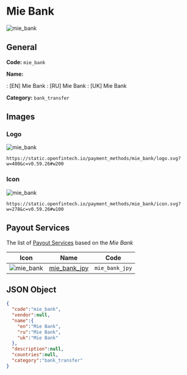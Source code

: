 
# Mie Bank 
![mie_bank](https://static.openfintech.io/payment_methods/mie_bank/logo.svg?w=400&c=v0.59.26#w200)  

## General 
**Code:** `mie_bank` 
 
**Name:** 
 
:	[EN] Mie Bank 
:	[RU] Mie Bank 
:	[UK] Mie Bank 
 
**Category:** `bank_transfer` 
 

## Images 

### Logo 
![mie_bank](https://static.openfintech.io/payment_methods/mie_bank/logo.svg?w=400&c=v0.59.26#w200)  

```
https://static.openfintech.io/payment_methods/mie_bank/logo.svg?w=400&c=v0.59.26#w200
```  

### Icon 
![mie_bank](https://static.openfintech.io/payment_methods/mie_bank/icon.svg?w=278&c=v0.59.26#w100)  

```
https://static.openfintech.io/payment_methods/mie_bank/icon.svg?w=278&c=v0.59.26#w100
```  

## Payout Services 
 
The list of [Payout Services](/payout-services/) based on the _Mie Bank_ 

|Icon|Name|Code| 
|:---:|:---:|:---:| 
|![mie_bank](https://static.openfintech.io/payout_methods/mie_bank/icon.svg?w=278&c=v0.59.26#w40) |[mie_bank_jpy](/payout-services/mie_bank_jpy/)|`mie_bank_jpy`| 
 

## JSON Object 

```json
{
  "code":"mie_bank",
  "vendor":null,
  "name":{
    "en":"Mie Bank",
    "ru":"Mie Bank",
    "uk":"Mie Bank"
  },
  "description":null,
  "countries":null,
  "category":"bank_transfer"
}
```  
